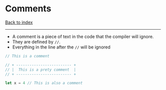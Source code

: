 # Comments
[Back to index](../index.md)

---

- A comment is a piece of text in the code that the compiler will ignore.
- They are defined by `//`.
- Everything in the line after the `//` will be ignored

```Rust
// This is a comment

// + ------------------------- +
// |  This is a prety comment  |
// + ------------------------- +

let x = 4 // This is also a comment
```